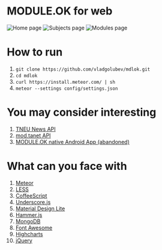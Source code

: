 # MODULE.OK for web
![Home page](http://i.imgur.com/944QaxN.png)
![Subjects page](http://i.imgur.com/VLj0KLV.png)
![Modules page](http://i.imgur.com/1Lz3cJs.png)

# How to run
1. `git clone https://github.com/vladgolubev/mdlok.git`
2. `cd mdlok`
3. `curl https://install.meteor.com/ | sh`
4. `meteor --settings config/settings.json`

# You may consider interesting
1. [TNEU News API](https://github.com/vladgolubev/moduleok-api)
2. [mod.tanet API](https://github.com/vladgolubev/mod.tanet-api)
3. [MODULE.OK native Android App (abandoned)](https://github.com/vladgolubev/MODULE.OK)

# What can you face with
1. [Meteor](https://www.meteor.com/)
2. [LESS](http://lesscss.org/)
3. [CoffeeScript](http://coffeescript.org/)
4. [Underscore.js](http://underscorejs.org/)
5. [Material Design Lite](http://www.getmdl.io/)
6. [Hammer.js](http://hammerjs.github.io/)
7. [MongoDB](https://www.mongodb.org/)
8. [Font Awesome](https://fortawesome.github.io/Font-Awesome/)
9. [Highcharts](http://www.highcharts.com/)
10. [jQuery](http://jquery.com/)
